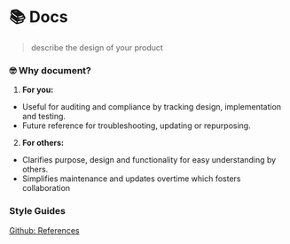 # 📚 Docs

> describe the design of your product


### :nerd_face: Why document?
1. **For you:**
  - Useful for auditing and compliance by tracking design, implementation and testing.   
  - Future reference for troubleshooting, updating or repurposing.
2. **For others:**
  - Clarifies purpose, design and functionality for easy understanding by others.
  - Simplifies maintenance and updates overtime which fosters collaboration

### Style Guides

[Github: References](https://github.com/topics/style-guide)
